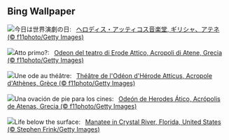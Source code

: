 ## Bing Wallpaper
![](https://www.bing.com/th?id=OHR.OdeonAthens_JA-JP0554447843_UHD.jpg&w=1000)今日は世界演劇の日:&nbsp;&ensp;[ヘロディス・アッティコス音楽堂, ギリシャ、アテネ (© f11photo/Getty Images)](https://www.bing.com/th?id=OHR.OdeonAthens_JA-JP0554447843_UHD.jpg)
<br><br/>
![](https://www.bing.com/th?id=OHR.OdeonAthens_IT-IT6974635534_UHD.jpg&w=1000)Atto primo?:&nbsp;&ensp;[Odeon del teatro di Erode Attico, Acropoli di Atene, Grecia (© f11photo/Getty Images)](https://www.bing.com/th?id=OHR.OdeonAthens_IT-IT6974635534_UHD.jpg)
<br><br/>
![](https://www.bing.com/th?id=OHR.OdeonAthens_FR-FR0023742153_UHD.jpg&w=1000)Une ode au théâtre:&nbsp;&ensp;[Théâtre de l'Odéon d'Hérode Atticus, Acropole d'Athènes, Grèce (© f11photo/Getty Images)](https://www.bing.com/th?id=OHR.OdeonAthens_FR-FR0023742153_UHD.jpg)
<br><br/>
![](https://www.bing.com/th?id=OHR.OdeonAthens_ES-ES0187817711_UHD.jpg&w=1000)Una ovación de pie para los cines:&nbsp;&ensp;[Odeón de Herodes Ático, Acrópolis de Atenas, Grecia (© f11photo/Getty Images)](https://www.bing.com/th?id=OHR.OdeonAthens_ES-ES0187817711_UHD.jpg)
<br><br/>
![](https://www.bing.com/th?id=OHR.CrystalManatee_EN-GB4829470738_UHD.jpg&w=1000)Life below the surface:&nbsp;&ensp;[Manatee in Crystal River, Florida, United States (© Stephen Frink/Getty Images)](https://www.bing.com/th?id=OHR.CrystalManatee_EN-GB4829470738_UHD.jpg)
<br><br/>
